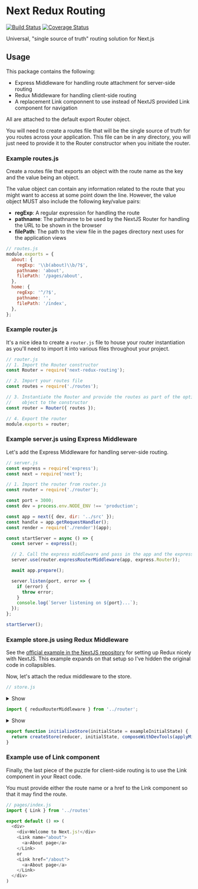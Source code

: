 # Next Redux Routing

[![Build Status](https://travis-ci.com/guillaume008/next-redux-routing.svg?branch=master)](https://travis-ci.com/guillaume008/next-redux-routing)
[![Coverage Status](https://coveralls.io/repos/github/guillaume008/next-redux-routing/badge.svg?branch=master)](https://coveralls.io/github/guillaume008/next-redux-routing?branch=master)

Universal, "single source of truth" routing solution for Next.js

## Usage

This package contains the following:

* Express Middleware for handling route attachment for server-side routing
* Redux Middleware for handling client-side routing
* A replacement Link componnent to use instead of NextJS provided Link component for navigation

All are attached to the default export Router object.

You will need to create a routes file that will be the single source of truth for you routes across your application.
This file can be in any directory, you will just need to provide it to the Router constructor when you initiate the
router.

### Example routes.js

Create a routes file that exports an object with the route name as the key and the value being an object.

The value object can contain any information related to the route that you might want to access at some
point down the line.  However, the value object MUST also include the following key/value pairs:

* **regExp**: A regular expression for handling the route
* **pathname**: The pathname to be used by the NextJS Router for handling the URL to be shown in the browser
* **filePath**: The path to the view file in the pages directory next uses for the application views

```javascript
// routes.js
module.exports = {
  about: {
    regExp: '\\b(about)\\b/?$',
    pathname: 'about',
    filePath: '/pages/about',
  },
  home: {
    regExp: '^/?$',
    pathname: '',
    filePath: '/index',
  },
};
```

### Example router.js

It's a nice idea to create a `router.js` file to house your router instantiation as you'll need to import it into
various files throughout your project.

```javascript
// router.js
// 1. Import the Router constructor
const Router = require('next-redux-routing');

// 2. Import your routes file
const routes = require('./routes');

// 3. Instantiate the Router and provide the routes as part of the options
//    object to the constructor
const router = Router({ routes });

// 4. Export the router
module.exports = router;
```

### Example server.js using Express Middleware

Let's add the Express Middleware for handling server-side routing.

```javascript
// server.js
const express = require('express');
const next = require('next');

// 1. Import the router from router.js
const router = require('./router');

const port = 3000;
const dev = process.env.NODE_ENV !== 'production';

const app = next({ dev, dir: '../src' });
const handle = app.getRequestHandler();
const render = require('./render')(app);

const startServer = async () => {
  const server = express();

  // 2. Call the express middleware and pass in the app and the express Router
  server.use(router.expressRouterMiddleware(app, express.Router));

  await app.prepare();

  server.listen(port, error => {
    if (error) {
      throw error;
    }
    console.log(`Server listening on ${port}...`);
  });
};

startServer();
```

### Example store.js using Redux Middleware

See the [official example in the NextJS repository](https://github.com/zeit/next.js/tree/canary/examples/with-redux) for setting
up Redux nicely with NextJS.  This example expands on that setup so I've hidden the original code in collapsibles.

Now, let's attach the redux middleware to the store.

```javascript
// store.js
```

<details><summary>Show</summary>

```javascript
import { createStore, applyMiddleware } from 'redux';
import { composeWithDevTools } from 'redux-devtools-extension';
import thunkMiddleware from 'redux-thunk';
```

</details>

```javascript
import { reduxRouterMiddleware } from '../router';
```

<details><summary>Show</summary>

```javascript
const exampleInitialState = {
  lastUpdate: 0,
  light: false,
  count: 0
}

export const actionTypes = {
  TICK: 'TICK',
  INCREMENT: 'INCREMENT',
  DECREMENT: 'DECREMENT',
  RESET: 'RESET'
}

// REDUCERS
export const reducer = (state = exampleInitialState, action) => {
  switch (action.type) {
    case actionTypes.TICK:
      return Object.assign({}, state, {
        lastUpdate: action.ts,
        light: !!action.light
      })
    case actionTypes.INCREMENT:
      return Object.assign({}, state, {
        count: state.count + 1
      })
    case actionTypes.DECREMENT:
      return Object.assign({}, state, {
        count: state.count - 1
      })
    case actionTypes.RESET:
      return Object.assign({}, state, {
        count: exampleInitialState.count
      })
    default: return state
  }
}

// ACTIONS
export const serverRenderClock = (isServer) => dispatch => {
  return dispatch({ type: actionTypes.TICK, light: !isServer, ts: Date.now() })
}

export const startClock = dispatch => {
  return setInterval(() => {
    // Dispatch `TICK` every 1 second
    dispatch({ type: actionTypes.TICK, light: true, ts: Date.now() })
  }, 1000)
}

export const incrementCount = () => dispatch => {
  return dispatch({ type: actionTypes.INCREMENT })
}

export const decrementCount = () => dispatch => {
  return dispatch({ type: actionTypes.DECREMENT })
}

export const resetCount = () => dispatch => {
  return dispatch({ type: actionTypes.RESET })
}
```

</details>

```javascript
export function initializeStore(initialState = exampleInitialState) {
  return createStore(reducer, initialState, composeWithDevTools(applyMiddleware(thunkMiddleware, reduxRouterMiddleware)));
}
```

### Example use of Link component

Finally, the last piece of the puzzle for client-side routing is to use the Link component in your React code.

You must provide either the route name or a href to the Link component so that it may find the route.

```javascript
// pages/index.js
import { Link } from '../routes'

export default () => (
  <div>
    <div>Welcome to Next.js!</div>
    <Link name="about">
      <a>About page</a>
    </Link>
    or
    <Link href="/about">
      <a>About page</a>
    </Link>
  </div>
)
```
